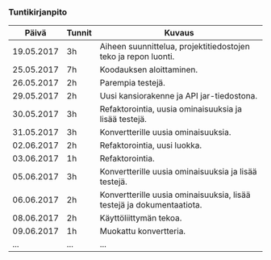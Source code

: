 ### Tuntikirjanpito
Päivä | Tunnit | Kuvaus
--------------- | ----- | ------
19.05.2017 | 3h | Aiheen suunnittelua, projektitiedostojen teko ja repon luonti.
25.05.2017 | 7h | Koodauksen aloittaminen.
26.05.2017 | 2h | Parempia testejä.
29.05.2017 | 2h | Uusi kansiorakenne ja API jar-tiedostona.
30.05.2017 | 3h | Refaktorointia, uusia ominaisuuksia ja lisää testejä.
31.05.2017 | 3h | Konvertterille uusia ominaisuuksia.
02.06.2017 | 2h | Refaktorointia, uusi luokka.
03.06.2017 | 1h | Refaktorointia.
05.06.2017 | 3h | Konvertterille uusia ominaisuuksia ja lisää testejä.
06.06.2017 | 2h | Konvertterille uusia ominaisuuksia, lisää testejä ja dokumentaatiota.
08.06.2017 | 2h | Käyttöliittymän tekoa.
09.06.2017 | 1h | Muokattu konvertteria.
... | ... | ...
